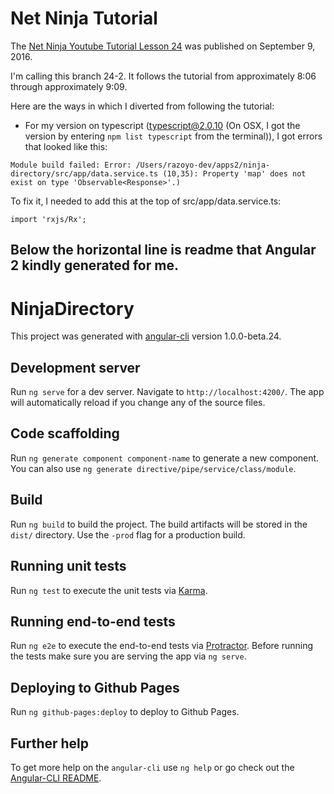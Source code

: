 # Net Ninja Tutorial

The [Net Ninja Youtube Tutorial Lesson 24](https://www.youtube.com/watch?v=IOp9OmNdHy4) was published on September 9, 2016.

I'm calling this branch 24-2.  It follows the tutorial from approximately 8:06 through approximately 9:09.

Here are the ways in which I diverted from following the tutorial:

* For my version on typescript (typescript@2.0.10 (On OSX, I got the version by entering `npm list typescript` from the terminal)), I got errors that looked like this:
```
Module build failed: Error: /Users/razoyo-dev/apps2/ninja-directory/src/app/data.service.ts (10,35): Property 'map' does not exist on type 'Observable<Response>'.)
```
To fix it, I needed to add this at the top of src/app/data.service.ts:
```
import 'rxjs/Rx';
```

Below the horizontal line is readme that Angular 2 kindly generated for me.
---
# NinjaDirectory

This project was generated with [angular-cli](https://github.com/angular/angular-cli) version 1.0.0-beta.24.

## Development server
Run `ng serve` for a dev server. Navigate to `http://localhost:4200/`. The app will automatically reload if you change any of the source files.

## Code scaffolding

Run `ng generate component component-name` to generate a new component. You can also use `ng generate directive/pipe/service/class/module`.

## Build

Run `ng build` to build the project. The build artifacts will be stored in the `dist/` directory. Use the `-prod` flag for a production build.

## Running unit tests

Run `ng test` to execute the unit tests via [Karma](https://karma-runner.github.io).

## Running end-to-end tests

Run `ng e2e` to execute the end-to-end tests via [Protractor](http://www.protractortest.org/).
Before running the tests make sure you are serving the app via `ng serve`.

## Deploying to Github Pages

Run `ng github-pages:deploy` to deploy to Github Pages.

## Further help

To get more help on the `angular-cli` use `ng help` or go check out the [Angular-CLI README](https://github.com/angular/angular-cli/blob/master/README.md).
